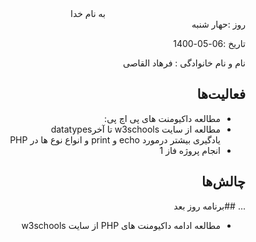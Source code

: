 <div dir="rtl" align="center">
به نام خدا
</div>
<div dir="rtl" align="right">
روز :حهار شنبه 

تاریخ :06-05-1400 

نام و نام خانوادگی : فرهاد القاصی

## فعالیت‌ها
* مطالعه داکیومنت های پی اچ پی:<br>
* مطالعه از سایت w3schools تا آخرdatatypes<br>
یادگیری بیشتر درمورد echo و print و انواع نوع ها در PHP<br>
* انجام پروژه فاز 1
## چالش‌ها
...
##برنامه روز بعد
* مطالعه ادامه داکیومنت های PHP از سایت w3schools
</div>

